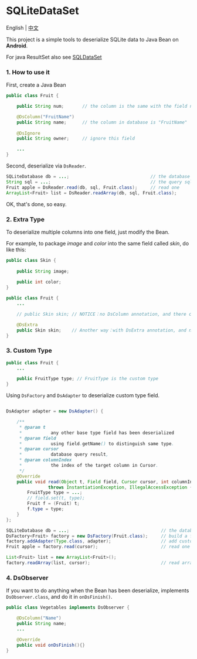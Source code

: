 SQLiteDataSet
===================================
English | [中文](README-CN.md)

This project is a simple tools to deserialize SQLite data to Java Bean on **Android**.

For java ResultSet also see [SQLDataSet](https://github.com/Yeamy/SQLDataSet/)

### 1. How to use it
First, create a Java Bean

```java
public class Fruit {

    public String num;       // the column is the same with the field name

    @DsColumn("FruitName")
    public String name;      // the column in database is "FruitName"
    
    @DsIgnore
    public String owner;     // ignore this field

    ...
}
```

Second, deserialize via `DsReader`.

```java
SQLiteDatabase db = ...;                               // the database
String sql = ...;                                      // the query sql
Fruit apple = DsReader.read(db, sql, Fruit.class);     // read one
ArrayList<Fruit> list = DsReader.readArray(db, sql, Fruit.class);
```
OK, that's done, so easy.

### 2. Extra Type
To deserialize multiple columns into one field, just modify the Bean.

For example, to package *image* and *color* into the same field called *skin*, do like this:

```java
public class Skin {
    
    public String image;
    
    public int color;
}

public class Fruit {
    ...

    // public Skin skin; // NOTICE：no DsColumn annotation, and there cannot be a column with the same name as the field

    @DsExtra
    public Skin skin;    // Another way：with DsExtra annotation, and no need to care about the field name
}

```

### 3. Custom Type
    
```java
public class Fruit {
    ...

    public FruitType type; // FruitType is the custom type
}

```
Using `DsFactory` and `DsAdapter` to deserialize custom type field.

```java

DsAdapter adapter = new DsAdapter() {

    /**
     * @param t
     *           any other base type field has been deserialized
     * @param field
     *           using field.getName() to distinguish same type.
     * @param cursor
     *           database query result,
     * @param columnIndex
     *           the index of the target column in Cursor.
     */
    @Override
    public void read(Object t, Field field, Cursor cursor, int columnIndex)
                throws InstantiationException, IllegalAccessException {
        FruitType type = ...;
        // field.set(t, type);
        Fruit f = (Fruit) t;
        f.type = type;
    }
};

SQLiteDatabase db = ...;                                   // the database
DsFactory<Fruit> factory = new DsFactory(Fruit.class);     // build a factory
factory.addAdapter(Type.class, adapter);                   // add custom type
Fruit apple = factory.read(cursor);                        // read one

List<Fruit> list = new ArrayList<Fruit>();
factory.readArray(list, cursor);                           // read array with custom list
```

### 4. DsObserver
If you want to do anything when the Bean has been deserialize, implements `DsObserver.class`, and do it in `onDsFinish()`.

```java
public class Vegetables implements DsObserver {

    @DsColumn("Name")
    public String name;
    ...

    @Override
    public void onDsFinish(){}
}

```

